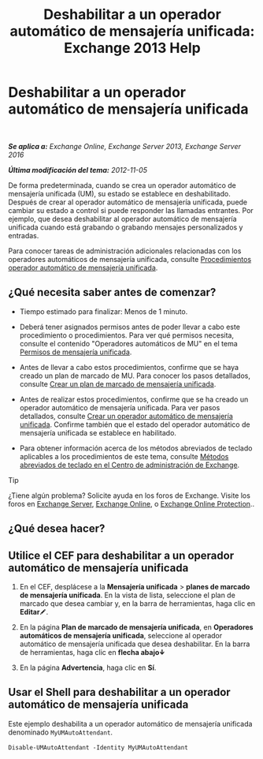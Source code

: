 ﻿---
title: 'Deshabilitar a un operador automático de mensajería unificada: Exchange 2013 Help'
TOCTitle: Deshabilitar a un operador automático de mensajería unificada
ms:assetid: ad79f374-f68f-430b-8b9c-2c841e1c55ae
ms:mtpsurl: https://technet.microsoft.com/es-es/library/Bb124228(v=EXCHG.150)
ms:contentKeyID: 49895833
ms.date: 05/22/2018
mtps_version: v=EXCHG.150
ms.translationtype: MT
---

# Deshabilitar a un operador automático de mensajería unificada

 

_**Se aplica a:** Exchange Online, Exchange Server 2013, Exchange Server 2016_

_**Última modificación del tema:** 2012-11-05_

De forma predeterminada, cuando se crea un operador automático de mensajería unificada (UM), su estado se establece en deshabilitado. Después de crear al operador automático de mensajería unificada, puede cambiar su estado a control si puede responder las llamadas entrantes. Por ejemplo, que desea deshabilitar al operador automático de mensajería unificada cuando está grabando o grabando mensajes personalizados y entradas.

Para conocer tareas de administración adicionales relacionadas con los operadores automáticos de mensajería unificada, consulte [Procedimientos operador automático de mensajería unificada](um-auto-attendant-procedures-exchange-2013-help.md).

## ¿Qué necesita saber antes de comenzar?

  - Tiempo estimado para finalizar: Menos de 1 minuto.

  - Deberá tener asignados permisos antes de poder llevar a cabo este procedimiento o procedimientos. Para ver qué permisos necesita, consulte el contenido "Operadores automáticos de MU" en el tema [Permisos de mensajería unificada](unified-messaging-permissions-exchange-2013-help.md).

  - Antes de llevar a cabo estos procedimientos, confirme que se haya creado un plan de marcado de MU. Para conocer los pasos detallados, consulte [Crear un plan de marcado de mensajería unificada](create-a-um-dial-plan-exchange-2013-help.md).

  - Antes de realizar estos procedimientos, confirme que se ha creado un operador automático de mensajería unificada. Para ver pasos detallados, consulte [Crear un operador automático de mensajería unificada](create-a-um-auto-attendant-exchange-2013-help.md). Confirme también que el estado del operador automático de mensajería unificada se establece en habilitado.

  - Para obtener información acerca de los métodos abreviados de teclado aplicables a los procedimientos de este tema, consulte [Métodos abreviados de teclado en el Centro de administración de Exchange](keyboard-shortcuts-in-the-exchange-admin-center-exchange-online-protection-help.md).


> [!TIP]
> ¿Tiene algún problema? Solicite ayuda en los foros de Exchange. Visite los foros en <A href="https://go.microsoft.com/fwlink/p/?linkid=60612">Exchange Server</A>, <A href="https://go.microsoft.com/fwlink/p/?linkid=267542">Exchange Online</A>, o <A href="https://go.microsoft.com/fwlink/p/?linkid=285351">Exchange Online Protection</A>..



## ¿Qué desea hacer?

## Utilice el CEF para deshabilitar a un operador automático de mensajería unificada

1.  En el CEF, desplácese a la **Mensajería unificada** \> **planes de marcado de mensajería unificada**. En la vista de lista, seleccione el plan de marcado que desea cambiar y, en la barra de herramientas, haga clic en **Editar**![Icono Editar](images/Bb124582.6f53ccb2-1f13-4c02-bea0-30690e6ea71d(EXCHG.150).gif "Icono Editar").

2.  En la página **Plan de marcado de mensajería unificada**, en **Operadores automáticos de mensajería unificada**, seleccione al operador automático de mensajería unificada que desea deshabilitar. En la barra de herramientas, haga clic en **flecha abajo**![Icono flecha abajo](images/JJ150576.ef5ca57d-a033-457b-bd92-6361877c33d0(EXCHG.150).gif "Icono flecha abajo")

3.  En la página **Advertencia**, haga clic en **Sí**.

## Usar el Shell para deshabilitar a un operador automático de mensajería unificada

Este ejemplo deshabilita a un operador automático de mensajería unificada denominado `MyUMAutoAttendant`.

    Disable-UMAutoAttendant -Identity MyUMAutoAttendant

